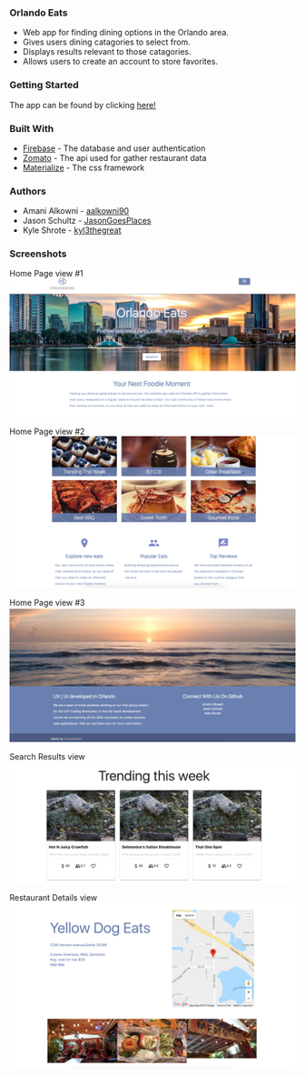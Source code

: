 ### Orlando Eats

* Web app for finding dining options in the Orlando area.
* Gives users dining catagories to select from.
* Displays results relevant to those catagories.
* Allows users to create an account to store favorites.

### Getting Started
The app can be found by clicking [here!](https://jasongoesplaces.github.io/OrlandoEats/)

### Built With
* [Firebase](https://firebase.google.com/) - The database and user authentication
* [Zomato](https://developers.zomato.com/api) - The api used for gather restaurant data
* [Materialize](http://materializecss.com/) - The css framework

### Authors
* Amani Alkowni - [aalkowni90](https://github.com/aalkowni90)
* Jason Schultz - [JasonGoesPlaces](https://github.com/jasongoesplaces)
* Kyle Shrote - [kyl3thegreat](https://github.com/kyl3thegreat)

### Screenshots

Home Page view #1
![screenshot](assets/screenshots/home1.png "Home Page view 1")

Home Page view #2
![screenshot](assets/screenshots/home2.png "Home Page view 2")

Home Page view #3
![screenshot](assets/screenshots/home3.png "Home Page view 3")

Search Results view
![screenshot](assets/screenshots/searchresults.png "Search Results view")

Restaurant Details view
![screenshot](assets/screenshots/restaurantresults.png "Restaurant Detail view")